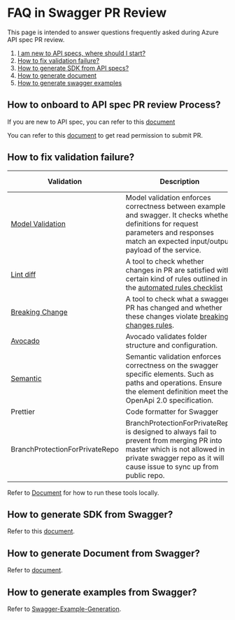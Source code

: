 # FAQ in Swagger PR Review

This page is intended to answer questions frequently asked during Azure API spec PR review.

1. [I am new to API specs, where should I start?](#Onboard)
2. [How to fix validation failure?](#validation)
3. [How to generate SDK from API specs?](#SDK)
4. [How to generate document](#doc)
5. [How to generate swagger examples](#examplegen)

## How to onboard to API spec PR review Process?<a name="Onboard"></a>
If you are new to API spec, you can refer to this [document](https://eng.ms/docs/products/azure-developer-experience/design/api-specs/api-specs#create-your-rest-api-definition)

You can refer to this [document](https://eng.ms/docs/products/azure-developer-experience/onboard/access) to get read permission to submit PR.

## How to fix validation failure?<a name="validation"></a>
| Validation | Description | How to fix |
| --- | --- | --- |
| [Model Validation](https://github.com/Azure/azure-rest-api-specs/blob/master/documentation/Semantic-and-Model-Violations-Reference.md) | Model validation enforces correctness between example and swagger. It checks whether definitions for request parameters and responses match an expected input/output payload of the service. | [Here](https://aka.ms/ci-fix#model-validation) |
| [Lint diff](https://github.com/Azure/azure-openapi-validator) | A tool to check whether changes in PR are satisfied with certain kind of rules outlined in the [automated rules checklist](https://github.com/Azure/azure-rest-api-specs/blob/master/documentation/openapi-authoring-automated-guidelines.md) |  [Here](https://aka.ms/ci-fix#linter-validation) |
| [Breaking Change](https://github.com/Azure/openapi-diff) | A tool to check what a swagger PR has changed and whether these changes violate [breaking changes rules](https://github.com/Azure/openapi-diff/blob/master/docs/README.md).| [Here](https://aka.ms/ci-fix#breaking-change-check)|
| [Avocado](https://github.com/Azure/avocado/blob/master/README.md) | Avocado validates folder structure and configuration.  | [Here](https://aka.ms/ci-fix#avocado) |
| [Semantic](https://github.com/Azure/azure-rest-api-specs/blob/master/documentation/Semantic-and-Model-Violations-Reference.md) | Semantic validation enforces correctness on the swagger specific elements. Such as paths and operations. Ensure the element definition meet the OpenApi 2.0 specification. | [Here](https://aka.ms/ci-fix#semantic-validation) |
| Prettier  | Code formatter for Swagger | [Here](https://aka.ms/ci-fix#prettier-check) |
| BranchProtectionForPrivateRepo | BranchProtectionForPrivateRepo is designed to always fail to prevent from merging PR into master which is not allowed in private swagger repo as it will cause issue to sync up from public repo.  | You can ignore this failure |

Refer to [Document](https://aka.ms/ci-fix) for how to run these tools locally.

## How to generate SDK from Swagger?<a name="SDK"></a>
Refer to this [document](https://eng.ms/docs/products/azure-developer-experience/develop/sdk-generate).


## How to generate Document from Swagger?<a name="doc"></a>
Refer to [document](https://eng.ms/docs/products/azure-developer-experience/design/api-docs).

## How to generate examples from Swagger?<a name="examplegen"></a>
Refer to [Swagger-Example-Generation](https://github.com/Azure/oav/blob/develop/documentation/example-generation.md).